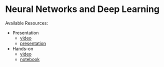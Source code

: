 # Neural Networks and Deep Learning
Available Resources:
* Presentation
	* [video](https://dlmultimedia.esa.int/download/public/videos/2048/03/008/4803_008_AR_EN.mp4)
	* [presentation](https://github.com/jmartinezheras/2018-MachineLearning-Lectures-ESA/blob/master/4_NN-DeepLearning/4_NN-DeepLearning.pdf)
* Hands-on
	* [video](https://dlmultimedia.esa.int/download/public/videos/2048/03/007/4803_007_AR_EN.mp4)
	* [notebook](https://github.com/jmartinezheras/2018-MachineLearning-Lectures-ESA/blob/master/4_NN-DeepLearning/4_HandWrittenRecognition-CNN.ipynb)
